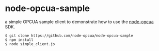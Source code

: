 node-opcua-sample
=================

a simple OPCUA sample client to demonstrate how to use the [node-opcua](https://github.com/node-opcua/node-opcua) SDK.



    $ git clone https://github.com/node-opcua/node-opcua-sample
    $ npm install
    $ node simple_client.js
    

